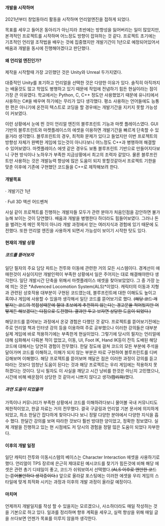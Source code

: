 #### 개발을 시작하며

 2021년부터 창업동아리 활동을 시작하며 언리얼엔진을 접하게 되었다. 

 목표를 세우고 들어온 동아리가 아닌지라 초반에는 방향성을 잃어버리는 일이 많았지만, 본격적인 프로젝트를 시작하며 어느정도 방향이 잡혀하는 것 같다. 프로젝트 초기에는 기초적인 언리얼 조작법을 배우는 것에 집중했지만 개발기간이 1년으로 예정되어있어서 배움과 개발을 동시에 진행해야겠다고 판단했다. 



#### 왜 언리얼 엔진인가?

 제작을 시작할때 가장 고민했던 것은 Unity와 Unreal 두가지였다. 

 대중적인 Unity를 포기하고 언리얼을 선택한 것은 다양한 이유가 있다. 솔직히 아직까지는 배울것도 많고 학업도 병행하고 있기 때문에 작업에 전념하기 힘든 현실이라는 점이 가장 큰 이유였다. 학교에서는 Python, C, C++ 정도만 사용했었기 때문에 유니티에서 사용하는 C#을 배우며 하기에는 무리가 있다 생각했다. 평소 사용하는 언어들에도 능통한 편은 아니기에 온전히 텍스트로 코딩을 할 경우에는 개발기간을 지키지 못할 가능성이 커보였다. 

 이런 상황에서 눈에 띈 것이 언리얼 엔진의 블루프린트 기능과 마켓 플레이스였다. GUI기반의 블루프린트와 마켓플레이스의 에셋을 이용하면 개발기간을 빠르게 단축할 수 있을거라 생각했다. 블루프린트의 경우, 최적화 문제가 있다고 들었지만 이번 프로젝트의 방향성 자체가 완벽한 게임에 있는것이 아니다보니 어느정도 C++과 병행하여 해결할 수 있어보였다. 마켓플레이스 에셋 같은 경우도 보통 블루프린트 기반으로 만들어지다보니 구현 방식이나 노하우가 부족한 지금상황에서 최고의 조력자 같았다. 물론 블루프린트만 사용하는 것은 개발능력 향상에 많은 도움이 되지 못할것같아서 프로젝트 기한을 맞춘 이후에 기존에 구현했던 코드들을 C++로 제작해보려 한다. 



#### 개발목표

· 개발기간 1년

· Full 3D 액션 어드벤쳐

 사실 같이 프로젝트를 진행하는 개발자들 모두가 관련 분야가 처음인점을 감안하면 불가능해 보이는 것이 당연했다. 배움과 개발을 병행한다 하더라도 힘들어보였다. 그러나 돈을 벌려는게 메인 목적이 아니라 개발 과정에서 얻는 여러지식과 경험에 있기 때문에 도전했다. 또한 언리얼 엔진을 사용하게 되면서 가능성이 보이기 시작한 탓도 있다. 



#### 현재의 개발 상황

##### 코드를 뜯어보자

 일단 필자의 주요 담당 파트는 전투와 이동에 관련한 거의 모든 시스템이다. 경계선이 애매한것이 사실이지만 개발인력이 부족한 상황에서 일은 주어지는 대로 해결해야한다 생각한다. 일단 개발시간 단축을 위해서 마켓플레이스 에셋을 찾아보았었다. 그 중 가장 눈에 띄는 것은 *Advenced Locomotion System(ALS)*이었다.  캐릭터의 이동과 지형과 관련된 상호작용 대부분이 구현된 코드였는데, 블루프린트에 대한 이해도도 높이고 혹여나 게임에 사용할 수 있을까 생각해서 일단 코드를 뜯어보기로 했다. 
~~(해당 코드 개발자는 코드의 복잡성때문에 절대 초보에게 추천하지 않는다는 경고문을 적어뒀지만 어떻게든 해보겠다는 다짐으로 도전했다. 결과만 두고 보자면 상당한 도움이 되었다.)~~

 해당코드를 뜯어보는 과정에서 온갖 경험은 다했던 것 같다. 프로젝트를 뜯어보기전에는 주로 언리얼 책과 인터넷 강의 등을 이용하여 주로 공부했으나 이러한 강의들은 대부분 실제 게임에 바로 적용하기에는 부족한게 현실이었다. 그렇기에 당시의 필자는 언리얼에 대해 심화해서 다뤄본 적이 없었고, 이동, UI, Foot IK, Hand IK등이 잔득 도배된 해당 코드에 대해서는 당연히 경험이 전무했다. 
 한달 정도에 걸쳐 코드의 모든 부분에 주석을 달아가며 코드를 이해하고, 이해가 되지 않는 부분은 따로 구현하여 블루프린트를 디버깅해보며 이해했다. 해당 프로젝트를 뜯어보며 깨달은 점은 이러한 과정이 강의를 듣고 따라는 것보다 엄청난 도움이 된다는 것과 해당 프로젝트는 우리 게임에는 적용하지 못하겠다는 것이다. 당시 필자도 이 사실을 깨닫고 시간 낭비를 한것은 아닌지 고민했으나, 시간에 비해 배운점이 상당한 것 같아서 나쁘지 않다고 생각~~(합리화)~~했다. 



##### 과연 도움이 되었을까

 가뜩이나 커뮤니티가 부족한 상황에서 코드를 이해하려다보니 물어볼 국내 커뮤니티도 제한적이었고, 한글 자료는 거의 전무했다. 결국 구글링과 언리얼 기본 문서에 의지하게 되었고, 최소 한달간 잡다하게 찾아다니다 보니 정말 댜양한 분야에서 다양한 지식을 흡수 했다. 한달간 강의를 보며 따라한 것보다 훨씬 방대한 양이었고, 정확한 정보였다. 실제 개발을 진행하고 있는 현 시점에도 저 당시의 경험을 정말 많은 도움이 되었다 자부한다.



#### 이후의 개발 일정

 일단 캐릭터 전투와 이동시스템의 베이스는 Character Interaction 에셋을 사용하기로 했다. 언리얼이 TPS 장르에 은근히 제대로된 예시코드를 찾기가 힘든것에 비해 해당 에셋은 관련 총기 디테일이 좋고, 코드가 쉬워보여서 선택했다.~~(ALS 이후로 왠만한 코드는 뜯어볼만하다 생각중이다.)~~ 앞으로 올라갈 포스팅에는 이러한 에셋을 우리 게임의 스타일에 맞게 최적화 시키는 과정과 이후의 개발 과정이 올라갈 예정이다.



#### 마치며

 언제까지 개발일지를 작성 할 수 있을지는 모르겠으나, 사소하더라도 매일 작성하는 것을 기본으로 하고 있다. 일과를 정리하며 향후 계획을 세우고, 실력 향상을 위해 매일 글을 쓰다보면 언젠가 목표를 이루지 않을까 생각한다.

